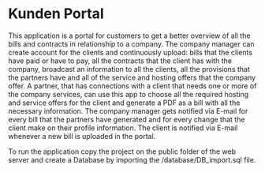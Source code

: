 # Kunden Portal
This application is a portal for customers to get a better overview of all the bills and contracts in relationship to a company.
The company manager can create account for the clients and continuously upload:
	bills that the clients have paid or have to pay, 
	all the contracts that the client has with the company, 
	broadcast an information to all the clients, 
	all the provisions that the partners have and 
	all of the service and hosting offers that the company offer.
A partner, that has connections with a client that needs one or more of the company services, can use this app to choose all the 
required hosting and service offers for the client and generate a PDF as a bill with all the necessary information. 
The company manager gets notified via E-mail for every bill that the partners have generated and for every change that the client
make on their profile information.
The client is notified via E-mail whenever a new bill is uploaded in the portal.

To run the application copy the project on the public folder of the web server and create a Database by importing the /database/DB_import.sql file.